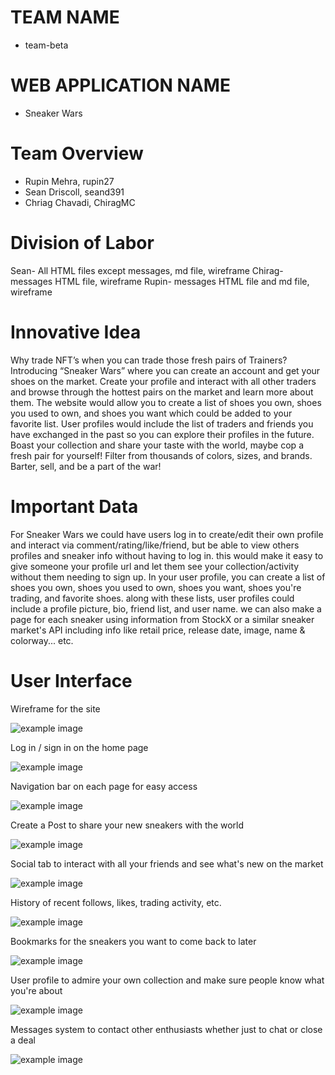 # TEAM NAME

* team-beta

# WEB APPLICATION NAME

* Sneaker Wars

# Team Overview

* Rupin Mehra, rupin27 
* Sean Driscoll, seand391
* Chriag Chavadi, ChiragMC

# Division of Labor
Sean- All HTML files except messages, md file, wireframe
Chirag- messages HTML file, wireframe
Rupin- messages HTML file and md file, wireframe

# Innovative Idea

Why trade NFT’s when you can trade those fresh pairs of Trainers? Introducing “Sneaker Wars” where you can create an account and get your shoes on the market. Create your profile and interact with all other traders and browse through the hottest pairs on the market and learn more about them. The website would allow you to create a list of shoes you own, shoes you used to own, and shoes you want which could be added to your favorite list. User profiles would include the list of traders and friends you have exchanged in the past so you can explore their profiles in the future. Boast your collection and share your taste with the world, maybe cop a fresh pair for yourself! Filter from thousands of colors, sizes, and brands. Barter, sell, and be a part of the war!

# Important Data

For Sneaker Wars we could have users log in to create/edit their own profile and interact via comment/rating/like/friend, but be able to view others profiles and sneaker info without having to log in. this would make it easy to give someone your profile url and let them see your collection/activity without them needing to sign up. In your user profile, you can create a list of shoes you own, shoes you used to own, shoes you want, shoes you're trading, and favorite shoes. along with these lists, user profiles could include a profile picture, bio, friend list, and user name. we can also make a page for each sneaker using information from StockX or a similar sneaker market's API including info like retail price, release date, image, name & colorway... etc.

# User Interface

Wireframe for the site

![example image](images/wireframe.JPG)

Log in / sign in on the home page

![example image](images/SS1.JPG)

Navigation bar on each page for easy access

![example image](images/SS2.JPG)

Create a Post to share your new sneakers with the world

![example image](images/SS3.JPG)

Social tab to interact with all your friends and see what's new on the market

![example image](images/SS4.JPG)

History of recent follows, likes, trading activity, etc.

![example image](images/SS5.JPG)

Bookmarks for the sneakers you want to come back to later

![example image](images/SS6.JPG)

User profile to admire your own collection and make sure people know what you're about

![example image](images/SS7.JPG)

Messages system to contact other enthusiasts whether just to chat or close a deal

![example image](images/SS8.JPG)


